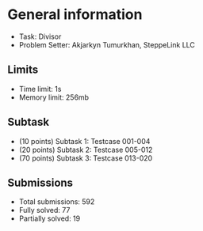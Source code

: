# General information
- Task: Divisor
- Problem Setter: Akjarkyn Tumurkhan, SteppeLink LLC

## Limits
- Time limit: 1s
- Memory limit: 256mb

## Subtask
- (10 points) Subtask 1: Testcase 001-004
- (20 points) Subtask 2: Testcase 005-012
- (70 points) Subtask 3: Testcase 013-020

## Submissions
- Total submissions: 592
- Fully solved: 77
- Partially solved: 19